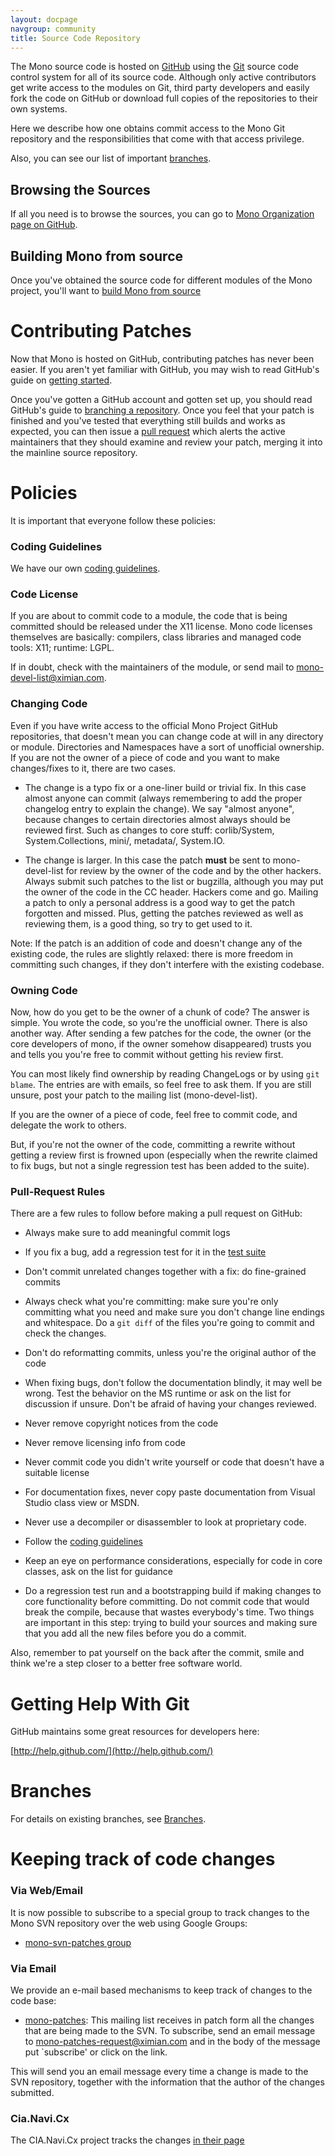 ```yaml
---
layout: docpage
navgroup: community
title: Source Code Repository
---
```


The Mono source code is hosted on [GitHub](http://GitHub.com) using the [Git](http://git-scm.com/) source code control system for all of its source code. Although only active contributors get write access to the modules on Git, third party developers and easily fork the code on GitHub or download full copies of the repositories to their own systems.

Here we describe how one obtains commit access to the Mono Git repository and the responsibilities that come with that access privilege.

Also, you can see our list of important [branches]({{site.github.url}}/old_site/Branches "Branches").

Browsing the Sources
--------------------

If all you need is to browse the sources, you can go to [Mono Organization page on GitHub](http://github.com/mono).

Building Mono from source
-------------------------

Once you've obtained the source code for different modules of the Mono project, you'll want to [build Mono from source]({{site.github.url}}/old_site/Compiling_Mono "Compiling Mono")

Contributing Patches
====================

Now that Mono is hosted on GitHub, contributing patches has never been easier. If you aren't yet familiar with GitHub, you may wish to read GitHub's guide on [getting started](http://help.github.com/mac-set-up-git/).

Once you've gotten a GitHub account and gotten set up, you should read GitHub's guide to [branching a repository](http://help.github.com/fork-a-repo/). Once you feel that your patch is finished and you've tested that everything still builds and works as expected, you can then issue a [pull request](http://help.github.com/send-pull-requests/) which alerts the active maintainers that they should examine and review your patch, merging it into the mainline source repository.

Policies
========

It is important that everyone follow these policies:

### Coding Guidelines

We have our own [coding guidelines]({{site.github.url}}/old_site/Coding_Guidelines "Coding Guidelines").

### Code License

If you are about to commit code to a module, the code that is being committed should be released under the X11 license. Mono code licenses themselves are basically: compilers, class libraries and managed code tools: X11; runtime: LGPL.

If in doubt, check with the maintainers of the module, or send mail to mono-devel-list@ximian.com.

### Changing Code

Even if you have write access to the official Mono Project GitHub repositories, that doesn't mean you can change code at will in any directory or module. Directories and Namespaces have a sort of unofficial ownership. If you are not the owner of a piece of code and you want to make changes/fixes to it, there are two cases.

-   The change is a typo fix or a one-liner build or trivial fix. In this case almost anyone can commit (always remembering to add the proper changelog entry to explain the change). We say "almost anyone", because changes to certain directories almost always should be reviewed first. Such as changes to core stuff: corlib/System, System.Collections, mini/, metadata/, System.IO.

-   The change is larger. In this case the patch **must** be sent to mono-devel-list for review by the owner of the code and by the other hackers. Always submit such patches to the list or bugzilla, although you may put the owner of the code in the CC header. Hackers come and go. Mailing a patch to only a personal address is a good way to get the patch forgotten and missed. Plus, getting the patches reviewed as well as reviewing them, is a good thing, so try to get used to it.

Note: If the patch is an addition of code and doesn't change any of the existing code, the rules are slightly relaxed: there is more freedom in committing such changes, if they don't interfere with the existing codebase.

### Owning Code

Now, how do you get to be the owner of a chunk of code? The answer is simple. You wrote the code, so you're the unofficial owner. There is also another way. After sending a few patches for the code, the owner (or the core developers of mono, if the owner somehow disappeared) trusts you and tells you you're free to commit without getting his review first.

You can most likely find ownership by reading ChangeLogs or by using `git blame`. The entries are with emails, so feel free to ask them. If you are still unsure, post your patch to the mailing list (mono-devel-list).

If you are the owner of a piece of code, feel free to commit code, and delegate the work to others.

But, if you're not the owner of the code, committing a rewrite without getting a review first is frowned upon (especially when the rewrite claimed to fix bugs, but not a single regression test has been added to the suite).

### Pull-Request Rules

There are a few rules to follow before making a pull request on GitHub:

-   Always make sure to add meaningful commit logs

-   If you fix a bug, add a regression test for it in the [test suite]({{site.github.url}}/old_site/Test_Suite "Test Suite")

-   Don't commit unrelated changes together with a fix: do fine-grained commits

-   Always check what you're committing: make sure you're only committing what you need and make sure you don't change line endings and whitespace. Do a `git diff` of the files you're going to commit and check the changes.

-   Don't do reformatting commits, unless you're the original author of the code

-   When fixing bugs, don't follow the documentation blindly, it may well be wrong. Test the behavior on the MS runtime or ask on the list for discussion if unsure. Don't be afraid of having your changes reviewed.

-   Never remove copyright notices from the code

-   Never remove licensing info from code

-   Never commit code you didn't write yourself or code that doesn't have a suitable license

-   For documentation fixes, never copy paste documentation from Visual Studio class view or MSDN.

-   Never use a decompiler or disassembler to look at proprietary code.

-   Follow the [coding guidelines]({{site.github.url}}/old_site/Coding_Guidelines "Coding Guidelines")

-   Keep an eye on performance considerations, especially for code in core classes, ask on the list for guidance

-   Do a regression test run and a bootstrapping build if making changes to core functionality before committing. Do not commit code that would break the compile, because that wastes everybody's time. Two things are important in this step: trying to build your sources and making sure that you add all the new files before you do a commit.

Also, remember to pat yourself on the back after the commit, smile and think we're a step closer to a better free software world.

Getting Help With Git
=====================

GitHub maintains some great resources for developers here:

[http://help.github.com/](http://help.github.com/)

Branches
========

For details on existing branches, see [Branches]({{site.github.url}}/old_site/Branches "Branches").

Keeping track of code changes
=============================

### Via Web/Email

It is now possible to subscribe to a special group to track changes to the Mono SVN repository over the web using Google Groups:

-   [mono-svn-patches group](http://groups-beta.google.com/group/mono-svn-patches)

### Via Email

We provide an e-mail based mechanisms to keep track of changes to the code base:

-   [mono-patches](http://lists.ximian.com/mailman/listinfo/mono-patches): This mailing list receives in patch form all the changes that are being made to the SVN. To subscribe, send an email message to mono-patches-request@ximian.com and in the body of the message put \`subscribe' or click on the link.

This will send you an email message every time a change is made to the SVN repository, together with the information that the author of the changes submitted.

### Cia.Navi.Cx

The CIA.Navi.Cx project tracks the changes [in their page](http://cia.navi.cx/stats/project/mono)

